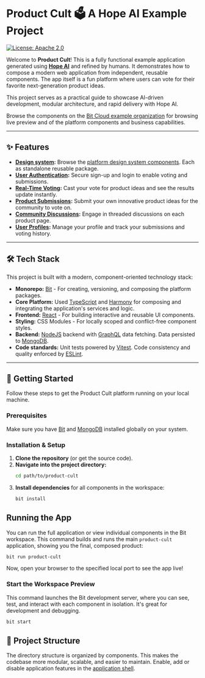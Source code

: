 # Product Cult 🗳️ A Hope AI Example Project 

[![License: Apache 2.0](https://img.shields.io/badge/License-Apache_2.0-blue.svg)](https://opensource.org/licenses/Apache-2.0)

Welcome to **Product Cult**! This is a fully functional example application generated using [**Hope AI**](https://bit.cloud) and refined by humans. It demonstrates how to compose a modern web application from independent, reusable components. The app itself is a fun platform where users can vote for their favorite next-generation product ideas.

This project serves as a practical guide to showcase AI-driven development, modular architecture, and rapid delivery with Hope AI.

Browse the components on the [Bit Cloud example organization](https://bit.cloud/infinity) for browsing live preview and of the platform components and business capabilities.

---

## ✨ Features

* **[Design system](https://bit.cloud/infinity/design):** Browse the [platform design system components](https://bit.cloud/infinity/design/~components). Each as standalone reusable package.
* **[User Authentication](https://bit.cloud/infinity/products):** Secure sign-up and login to enable voting and submissions.
* **[Real-Time Voting](https://bit.cloud/infinity/upvotes):** Cast your vote for product ideas and see the results update instantly.
* **[Product Submissions](https://bit.cloud/infinity/products):** Submit your own innovative product ideas for the community to vote on.
* **[Community Discussions](https://bit.cloud/infinity/forums):** Engage in threaded discussions on each product page.
* **[User Profiles](https://bit.cloud/infinity/people):** Manage your profile and track your submissions and voting history.

---

## 🛠️ Tech Stack

This project is built with a modern, component-oriented technology stack:

* **Monorepo:** [Bit](https://bit.dev) - For creating, versioning, and composing the platform packages.
* **Core Platform:** Used [TypeScript](https://www.typescriptlang.org/) and [Harmony](https://bit.dev/docs/harmony-intro) for composing and integrating the application's services and logic.
* **Frontend:** [React](https://reactjs.org/) - For building interactive and reusable UI components.
* **Styling:** CSS Modules - For locally scoped and conflict-free component styles.
* **Backend:** [NodeJS](https://nodejs.org) backend with [GraphQL](https://graphql.org) data fetching. Data persisted to [MongoDB](https://mongodb.com). 
* **Code standards:** Unit tests powered by [Vitest](https://vitest.dev). Code consistency and quality enforced by [ESLint](https://eslint.org).

---

## 🚀 Getting Started

Follow these steps to get the Product Cult platform running on your local machine.

### Prerequisites

Make sure you have [Bit](https://bit.dev/docs/getting-started/installing-bit/installing-bit) and [MongoDB](https://www.mongodb.com/docs/manual/installation/) installed globally on your system.

### Installation & Setup

1.  **Clone the repository** (or get the source code).
2.  **Navigate into the project directory:**
    ```bash
    cd path/to/product-cult
    ```
3.  **Install dependencies** for all components in the workspace:
    ```bash
    bit install
    ```

## Running the App

You can run the full application or view individual components in the Bit workspace.
This command builds and runs the main `product-cult` application, showing you the final, composed product:

```bash
bit run product-cult
```
Now, open your browser to the specified local port to see the app live!

### Start the Workspace Preview

This command launches the Bit development server, where you can see, test, and interact with each component in isolation. It's great for development and debugging.

```bash
bit start
```

## 📂 Project Structure

The directory structure is organized by components. This makes the codebase more modular, scalable, and easier to maintain. Enable, add or disable application features in the [application shell](https://github.com/teambit/product-cult/blob/main/product-hunt-platform/product-hunt/product-hunt.bit-app.ts).
